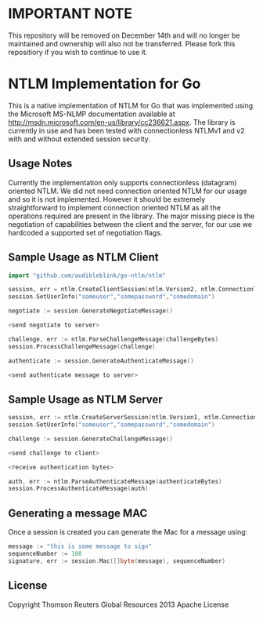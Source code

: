 # IMPORTANT NOTE
This repository will be removed on December 14th and will no longer be maintained and ownership will also not be transferred. Please fork this repositiory if you wish to continue to use it.


# NTLM Implementation for Go

This is a native implementation of NTLM for Go that was implemented using the Microsoft MS-NLMP documentation available at http://msdn.microsoft.com/en-us/library/cc236621.aspx.
The library is currently in use and has been tested with connectionless NTLMv1 and v2 with and without extended session security.

## Usage Notes

Currently the implementation only supports connectionless (datagram) oriented NTLM. We did not need connection oriented NTLM for our usage
and so it is not implemented. However it should be extremely straightforward to implement connection oriented NTLM as all
the operations required are present in the library. The major missing piece is the negotiation of capabilities between
the client and the server, for our use we hardcoded a supported set of negotiation flags.

## Sample Usage as NTLM Client

```go
import "github.com/audibleblink/go-ntlm/ntlm"

session, err = ntlm.CreateClientSession(ntlm.Version2, ntlm.ConnectionlessMode)
session.SetUserInfo("someuser","somepassword","somedomain")

negotiate := session.GenerateNegotiateMessage()

<send negotiate to server>

challenge, err := ntlm.ParseChallengeMessage(challengeBytes)
session.ProcessChallengeMessage(challenge)

authenticate := session.GenerateAuthenticateMessage()

<send authenticate message to server>
```

## Sample Usage as NTLM Server

```go
session, err := ntlm.CreateServerSession(ntlm.Version1, ntlm.ConnectionlessMode)
session.SetUserInfo("someuser","somepassword","somedomain")

challenge := session.GenerateChallengeMessage()

<send challenge to client>

<receive authentication bytes>

auth, err := ntlm.ParseAuthenticateMessage(authenticateBytes)
session.ProcessAuthenticateMessage(auth)
```

## Generating a message MAC

Once a session is created you can generate the Mac for a message using:

```go
message := "this is some message to sign"
sequenceNumber := 100
signature, err := session.Mac([]byte(message), sequenceNumber)
```

## License
Copyright Thomson Reuters Global Resources 2013
Apache License
